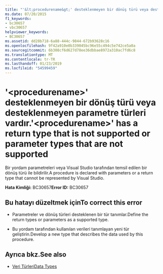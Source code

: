 ```yaml
---
title: "'&lt;procedurename&gt;' desteklenmeyen bir dönüş türü veya desteklenmeyen parametre türleri vardır."
ms.date: 07/20/2015
f1_keywords:
- bc30657
- vbc30657
helpviewer_keywords:
- BC30657
ms.assetid: dd28b718-6a88-444c-9844-672b93628c16
ms.openlocfilehash: 9f42a910e0b339045bc96e55c494c5e742ce5a0a
ms.sourcegitcommit: 6b308cf6d627d78ee36dbbae8972a310ac7fd6c8
ms.translationtype: MT
ms.contentlocale: tr-TR
ms.lasthandoff: 01/23/2019
ms.locfileid: "54599459"
---
```

# <a name="ltprocedurenamegt-has-a-return-type-that-is-not-supported-or-parameter-types-that-are-not-supported"></a><span data-ttu-id="477d0-102">'&lt;procedurename&gt;' desteklenmeyen bir dönüş türü veya desteklenmeyen parametre türleri vardır.</span><span class="sxs-lookup"><span data-stu-id="477d0-102">'&lt;procedurename&gt;' has a return type that is not supported or parameter types that are not supported</span></span>
<span data-ttu-id="477d0-103">Bir yordam parametreleri veya Visual Studio tarafından temsil edilen bir dönüş türü ile bildirilir.</span><span class="sxs-lookup"><span data-stu-id="477d0-103">A procedure is declared with parameters or a return type that cannot be represented by Visual Studio.</span></span>  
  
 <span data-ttu-id="477d0-104">**Hata Kimliği:** BC30657</span><span class="sxs-lookup"><span data-stu-id="477d0-104">**Error ID:** BC30657</span></span>  
  
## <a name="to-correct-this-error"></a><span data-ttu-id="477d0-105">Bu hatayı düzeltmek için</span><span class="sxs-lookup"><span data-stu-id="477d0-105">To correct this error</span></span>  
  
-   <span data-ttu-id="477d0-106">Parametreler ve dönüş türleri desteklenen bir tür tanımlar.</span><span class="sxs-lookup"><span data-stu-id="477d0-106">Define the return types or parameters as a supported type.</span></span>  
  
-   <span data-ttu-id="477d0-107">Bu yordam tarafından kullanılan verileri tanımlayan yeni tür geliştirin.</span><span class="sxs-lookup"><span data-stu-id="477d0-107">Develop a new type that describes the data used by this procedure.</span></span>  
  
## <a name="see-also"></a><span data-ttu-id="477d0-108">Ayrıca bkz.</span><span class="sxs-lookup"><span data-stu-id="477d0-108">See also</span></span>
- [<span data-ttu-id="477d0-109">Veri Türleri</span><span class="sxs-lookup"><span data-stu-id="477d0-109">Data Types</span></span>](../../visual-basic/language-reference/data-types/index.md)
